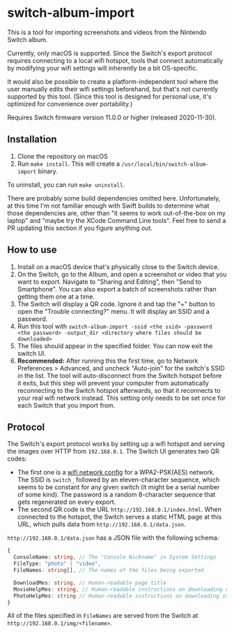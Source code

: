 # switch-album-import

This is a tool for importing screenshots and videos from the Nintendo Switch album.

Currently, only macOS is supported. Since the Switch's export protocol requires connecting to a local wifi hotspot, tools that connect automatically by modifying your wifi settings will inherently be a bit OS-specific.

It would also be possible to create a platform-independent tool where the user manually edits their wifi settings beforehand, but that's not currently supported by this tool. (Since this tool is designed for personal use, it's optimized for convenience over portability.)

Requires Switch firmware version 11.0.0 or higher (released 2020-11-30).

## Installation

1. Clone the repository on macOS
1. Run `make install`. This will create a `/usr/local/bin/switch-album-import` binary.

To uninstall, you can run `make uninstall`.

There are probably some build dependencies omitted here. Unfortunately, at this time I'm not familiar enough with Swift builds to determine what those dependencies are, other than "it seems to work out-of-the-box on my laptop" and "maybe try the XCode Command Line tools". Feel free to send a PR updating this section if you figure anything out.

## How to use

1. Install on a macOS device that's physically close to the Switch device.
1. On the Switch, go to the Album, and open a screenshot or video that you want to export. Navigate to "Sharing and Editing", then "Send to Smartphone". You can also export a batch of screenshots rather than getting them one at a time.
1. The Switch will display a QR code. Ignore it and tap the "+" button to open the "Trouble connecting?" menu. It will display an SSID and a password.
1. Run this tool with `switch-album-import -ssid <the ssid> -password <the password> -output_dir <directory where files should be downloaded>`
1. The files should appear in the specified folder. You can now exit the switch UI.
1. **Recommended:** After running this the first time, go to Network Preferences > Advanced, and uncheck "Auto-join" for the switch's SSID in the list. The tool will auto-disconnect from the Switch hotspot before it exits, but this step will prevent your computer from automatically reconnecting to the Switch hotspot afterwards, so that it reconnects to your real wifi network instead. This setting only needs to be set once for each Switch that you import from.

## Protocol

The Switch's export protocol works by setting up a wifi hotspot and serving the images over HTTP from `192.168.0.1`. The Switch UI generates two QR codes:

* The first one is a [wifi network config](https://github.com/zxing/zxing/wiki/Barcode-Contents#wi-fi-network-config-android-ios-11) for a WPA2-PSK(AES) network. The SSID is `switch_` followed by an eleven-character sequence, which seems to be constant for any given switch (it might be a serial number of some kind). The password is a random 8-character sequence that gets regenerated on every export.
* The second QR code is the URL `http://192.168.0.1/index.html`. When connected to the hotspot, the Switch serves a static HTML page at this URL, which pulls data from `http://192.168.0.1/data.json`.

`http://192.168.0.1/data.json` has a JSON file with the following schema:

```ts
{
  ConsoleName: string, // The "Console Nickname" in System Settings
  FileType: "photo" | "video",
  FileNames: string[], // The names of the files being exported

  DownloadMes: string, // Human-readable page title
  MovieHelpMes: string, // Human-readable instructions on downloading videos from a mobile browser
  PhotoHelpMes: string // Human-readable instructions on downloading images from a mobile browser
}
```

All of the files specified in `FileNames` are served from the Switch at `http://192.168.0.1/img/<filename>`.
